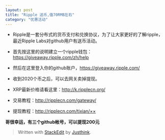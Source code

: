 ```yaml
---
layout: post
title: "Ripple 送币,值70RMB左右"
category: "优惠活动"
---
```


- Ripple是一套分布式的货币支付和兑换协议，为了让大家更好的了解ripple，最近Ripple Labs对github用户有送币活动。 

- 首先按这里的说明建立一个ripple钱包：https://giveaway.ripple.com/zh/help

- 然后在这里登入你的github账户，https://giveaway.ripple.com/

- 收到2020个币之后，可以去网关卖掉提现。


- XRP最新价格请看这里：http://k.ripplecn.org/

- 交易教程：http://ripplecn.com/gateway/
- 提现教程：http://ripplecn.com/tixian/××

**哥很幸运，有三个github帐号，可以提现200元**

> Written with [StackEdit](https://stackedit.io/) by [Justhink](hexiaowen.com).
